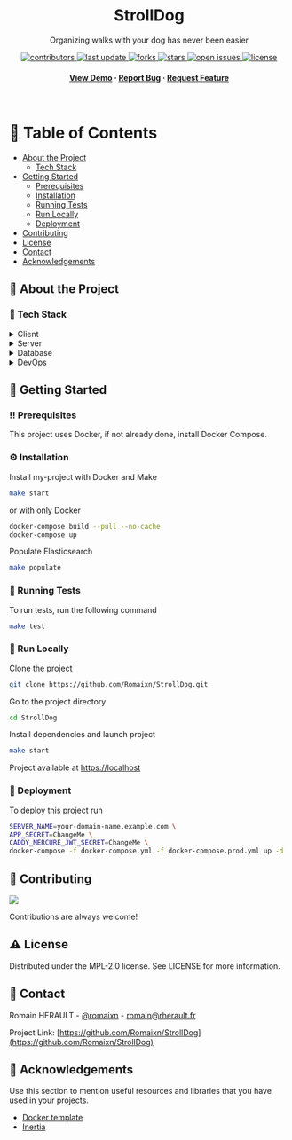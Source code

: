 <div align="center">

  <h1>StrollDog</h1>
  
  <p>
    Organizing walks with your dog has never been easier
  </p>
  
  
<!-- Badges -->
<p>
  <a href="https://github.com/Romaixn/StrollDog/graphs/contributors">
    <img src="https://img.shields.io/github/contributors/Romaixn/StrollDog" alt="contributors" />
  </a>
  <a href="">
    <img src="https://img.shields.io/github/last-commit/Romaixn/StrollDog" alt="last update" />
  </a>
  <a href="https://github.com/Romaixn/StrollDog/network/members">
    <img src="https://img.shields.io/github/forks/Romaixn/StrollDog" alt="forks" />
  </a>
  <a href="https://github.com/Romaixn/StrollDog/stargazers">
    <img src="https://img.shields.io/github/stars/Romaixn/StrollDog" alt="stars" />
  </a>
  <a href="https://github.com/Romaixn/StrollDog/issues/">
    <img src="https://img.shields.io/github/issues/Romaixn/StrollDog" alt="open issues" />
  </a>
  <a href="https://github.com/Romaixn/StrollDog/blob/master/LICENSE">
    <img src="https://img.shields.io/github/license/Romaixn/StrollDog.svg" alt="license" />
  </a>
</p>
   
<h4>
    <a href="#">View Demo</a>
  <span> · </span>
    <a href="https://github.com/Romaixn/StrollDog/issues/">Report Bug</a>
  <span> · </span>
    <a href="https://github.com/Romaixn/StrollDog/issues/">Request Feature</a>
  </h4>
</div>

<br />

<!-- Table of Contents -->
# :notebook_with_decorative_cover: Table of Contents

- [About the Project](#star2-about-the-project)
  * [Tech Stack](#space_invader-tech-stack)
- [Getting Started](#toolbox-getting-started)
  * [Prerequisites](#bangbang-prerequisites)
  * [Installation](#gear-installation)
  * [Running Tests](#test_tube-running-tests)
  * [Run Locally](#running-run-locally)
  * [Deployment](#triangular_flag_on_post-deployment)
- [Contributing](#wave-contributing)
- [License](#warning-license)
- [Contact](#handshake-contact)
- [Acknowledgements](#gem-acknowledgements)

  

<!-- About the Project -->
## :star2: About the Project

<!-- TechStack -->
### :space_invader: Tech Stack

<details>
  <summary>Client</summary>
  <ul>
    <li><a href="https://vuejs.org/">Vue.js</a></li>
    <li><a href="https://tailwindcss.com/">TailwindCSS</a></li>
  </ul>
</details>

<details>
  <summary>Server</summary>
  <ul>
    <li><a href="https://symfony.com/">Symfony</a></li>
  </ul>
</details>

<details>
<summary>Database</summary>
  <ul>
    <li><a href="https://www.postgresql.org/">PostgreSQL</a></li>
  </ul>
</details>

<details>
<summary>DevOps</summary>
  <ul>
    <li><a href="https://www.docker.com/">Docker</a></li>
  </ul>
</details>

<!-- Getting Started -->
## 	:toolbox: Getting Started

<!-- Prerequisites -->
### :bangbang: Prerequisites

This project uses Docker, if not already done, install Docker Compose.

<!-- Installation -->
### :gear: Installation

Install my-project with Docker and Make

```bash
make start
```

or with only Docker

```bash
docker-compose build --pull --no-cache
docker-compose up
```

Populate Elasticsearch
```bash
make populate
```
   
<!-- Running Tests -->
### :test_tube: Running Tests

To run tests, run the following command

```bash
make test
```

<!-- Run Locally -->
### :running: Run Locally

Clone the project

```bash
git clone https://github.com/Romaixn/StrollDog.git
```

Go to the project directory

```bash
cd StrollDog
```

Install dependencies and launch project

```bash
make start
```

Project available at [https://localhost](https://localhost)

<!-- Deployment -->
### :triangular_flag_on_post: Deployment

To deploy this project run

```bash
SERVER_NAME=your-domain-name.example.com \
APP_SECRET=ChangeMe \
CADDY_MERCURE_JWT_SECRET=ChangeMe \
docker-compose -f docker-compose.yml -f docker-compose.prod.yml up -d
```

<!-- Contributing -->
## :wave: Contributing

<a href="https://github.com/Romaixn/StrollDog/graphs/contributors">
  <img src="https://contrib.rocks/image?repo=Romaixn/StrollDog" />
</a>


Contributions are always welcome!

<!-- License -->
## :warning: License

Distributed under the MPL-2.0 license. See LICENSE for more information.


<!-- Contact -->
## :handshake: Contact

Romain HERAULT - [@romaixn](https://twitter.com/romaixn) - romain@rherault.fr

Project Link: [https://github.com/Romaixn/StrollDog](https://github.com/Romaixn/StrollDog)


<!-- Acknowledgments -->
## :gem: Acknowledgements

Use this section to mention useful resources and libraries that you have used in your projects.

 - [Docker template](https://github.com/dunglas/symfony-docker)
 - [Inertia](https://inertiajs.com/)

